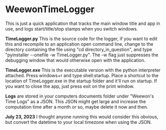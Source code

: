 # WeewonTimeLogger
This is just a quick application that tracks the main window title and app in use, and logs start/title/stop stamps when you switch windows.

**TimeLogger.py**
  This is the source code for the logger, if you want to edit this and recompile to an application open command line, change to the directory containing the file using "cd directory_in_question", and type "pyinstaller --onefile -w TimeLogger.py".  The -w flag just suppresses the debugging window that would otherwise open with the application.

**TimeLogger.exe**
  This is the executable version with the python interpreter attached.  Press windows+r and type shell:startup.  Place a shortcut to the location of TimeLogger.exe in the startup folder and it'll run on startup.  If you want to close the app, just press exit on the print window.

**Logs** are stored in your computers documents folder under "Weewon's Time Logs" as a JSON.  This JSON might get large and increase the computation time after a month or so, maybe delete it now and then.

**July 23, 2023**  I thought anyone running this would consider this obvious, but convert the datetime to your local timezone when using the JSON.

